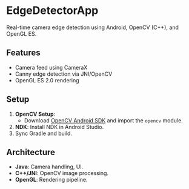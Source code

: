 # EdgeDetectorApp  
Real-time camera edge detection using Android, OpenCV (C++), and OpenGL ES.

## Features  
- Camera feed using CameraX  
- Canny edge detection via JNI/OpenCV  
- OpenGL ES 2.0 rendering  

## Setup  
1. **OpenCV Setup**:  
   - Download [OpenCV Android SDK](https://opencv.org/releases/) and import the `opencv` module.  
2. **NDK**: Install NDK in Android Studio.  
3. Sync Gradle and build.  

## Architecture  
- **Java**: Camera handling, UI.  
- **C++/JNI**: OpenCV image processing.  
- **OpenGL**: Rendering pipeline.  
